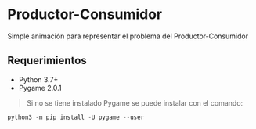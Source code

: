 # Productor-Consumidor
Simple animación para representar el problema del Productor-Consumidor
## Requerimientos
* Python 3.7+
* Pygame 2.0.1
> Si no se tiene instalado Pygame se puede instalar con el comando:
```python
python3 -m pip install -U pygame --user
